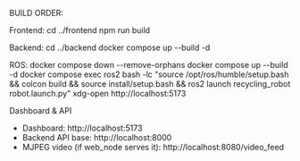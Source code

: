BUILD ORDER: 

Frontend: 
cd ../frontend
npm run build

Backend: 
cd ../backend
docker compose up --build -d

ROS: 
docker compose down --remove-orphans
docker compose up --build -d
docker compose exec ros2 bash -lc "source /opt/ros/humble/setup.bash && colcon build && source install/setup.bash && ros2 launch recycling_robot robot.launch.py"
xdg-open http://localhost:5173



Dashboard & API
- Dashboard: http://localhost:5173
- Backend API base: http://localhost:8000
- MJPEG video (if web_node serves it): http://localhost:8080/video_feed

